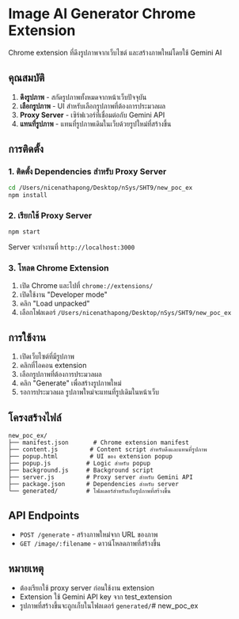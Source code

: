 # Image AI Generator Chrome Extension

Chrome extension ที่ดึงรูปภาพจากเว็บไซต์ และสร้างภาพใหม่โดยใช้ Gemini AI

## คุณสมบัติ

1. **ดึงรูปภาพ** - สกัดรูปภาพทั้งหมดจากหน้าเว็บปัจจุบัน
2. **เลือกรูปภาพ** - UI สำหรับเลือกรูปภาพที่ต้องการประมวลผล
3. **Proxy Server** - เซิร์ฟเวอร์ที่เชื่อมต่อกับ Gemini API
4. **แทนที่รูปภาพ** - แทนที่รูปภาพเดิมในเว็บด้วยรูปใหม่ที่สร้างขึ้น

## การติดตั้ง

### 1. ติดตั้ง Dependencies สำหรับ Proxy Server

```bash
cd /Users/nicenathapong/Desktop/nSys/SHT9/new_poc_ex
npm install
```

### 2. เรียกใช้ Proxy Server

```bash
npm start
```

Server จะทำงานที่ `http://localhost:3000`

### 3. โหลด Chrome Extension

1. เปิด Chrome และไปที่ `chrome://extensions/`
2. เปิดใช้งาน "Developer mode"
3. คลิก "Load unpacked"
4. เลือกโฟลเดอร์ `/Users/nicenathapong/Desktop/nSys/SHT9/new_poc_ex`

## การใช้งาน

1. เปิดเว็บไซต์ที่มีรูปภาพ
2. คลิกที่ไอคอน extension
3. เลือกรูปภาพที่ต้องการประมวลผล
4. คลิก "Generate" เพื่อสร้างรูปภาพใหม่
5. รอการประมวลผล รูปภาพใหม่จะแทนที่รูปเดิมในหน้าเว็บ

## โครงสร้างไฟล์

```
new_poc_ex/
├── manifest.json       # Chrome extension manifest
├── content.js         # Content script สำหรับดึงและแทนที่รูปภาพ
├── popup.html         # UI ของ extension popup
├── popup.js          # Logic สำหรับ popup
├── background.js     # Background script
├── server.js         # Proxy server สำหรับ Gemini API
├── package.json      # Dependencies สำหรับ server
└── generated/        # โฟลเดอร์สำหรับเก็บรูปภาพที่สร้างขึ้น
```

## API Endpoints

- `POST /generate` - สร้างภาพใหม่จาก URL ของภาพ
- `GET /image/:filename` - ดาวน์โหลดภาพที่สร้างขึ้น

## หมายเหตุ

- ต้องเรียกใช้ proxy server ก่อนใช้งาน extension
- Extension ใช้ Gemini API key จาก test_extension
- รูปภาพที่สร้างขึ้นจะถูกเก็บในโฟลเดอร์ `generated/`# new_poc_ex
